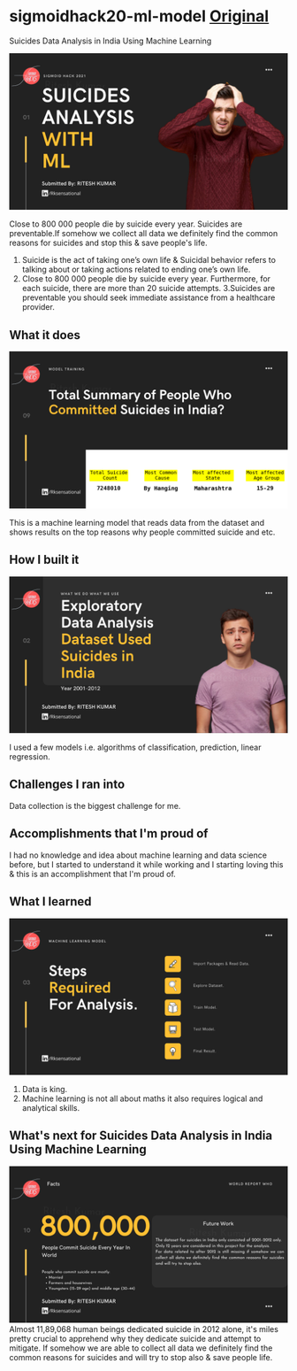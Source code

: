 # sigmoidhack20-ml-model [Original](https://jovian.ai/rksensational/final-project)
Suicides Data Analysis in India Using Machine Learning

![Alt text](/Images/1.png)

Close to 800 000 people die by suicide every year. Suicides are preventable.If somehow we collect all data we definitely find the common reasons for suicides and stop this & save people's life.

1. Suicide is the act of taking one’s own life & Suicidal behavior refers to talking about or taking actions related to ending one’s own life.
2. Close to 800 000 people die by suicide every year. Furthermore, for each suicide, there are more than 20 suicide attempts.
3.Suicides are preventable you should seek immediate assistance from a healthcare provider.

## What it does

![Alt text](/Images/9.png)

This is a machine learning model that reads data from the dataset and shows results on the top reasons why people committed suicide and etc.

## How I built it
![Alt text](/Images/2.png)

I used a few models i.e. algorithms of classification, prediction, linear regression.

## Challenges I ran into

Data collection is the biggest challenge for me.

## Accomplishments that I'm proud of

I had no knowledge and idea about machine learning and data science before, but I started to understand it while working and I starting loving this & this is an accomplishment that I'm proud of.

## What I learned
![Alt text](/Images/3.png)

1. Data is king.
2. Machine learning is not all about maths it also requires logical and analytical skills.

## What's next for Suicides Data Analysis in India Using Machine Learning
![Alt text](/Images/10.png)
Almost 11,89,068 human beings dedicated suicide in 2012 alone, it's miles pretty crucial to apprehend why they dedicate suicide and attempt to mitigate.
If somehow we are able to collect all data we definitely find the common reasons for suicides and will try to stop also & save people life.
